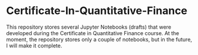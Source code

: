 # Certificate-In-Quantitative-Finance
This repository stores several Jupyter Notebooks (drafts) that were developed during the Certificate in Quantitative Finance course.
At the moment, the repository stores only a couple of notebooks, but in the future, I will make it complete.

